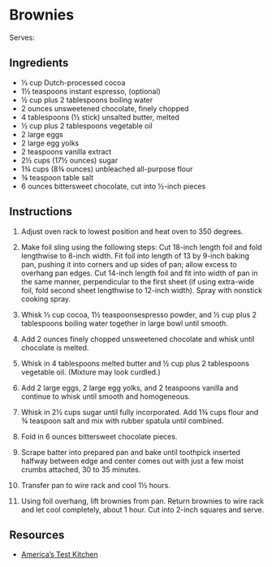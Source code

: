 # Brownies

Serves:

## Ingredients

* ⅓ cup Dutch-processed cocoa
* 1½ teaspoons instant espresso, (optional)
* ½ cup plus 2 tablespoons boiling water
* 2 ounces unsweetened chocolate, finely chopped
* 4 tablespoons (½ stick) unsalted butter, melted
* ½ cup plus 2 tablespoons vegetable oil
* 2 large eggs
* 2 large egg yolks
* 2 teaspoons vanilla extract
* 2½ cups (17½ ounces) sugar
* 1¾ cups (8¾ ounces) unbleached all-purpose flour
* ¾ teaspoon table salt
* 6 ounces bittersweet chocolate, cut into ½-inch pieces

## Instructions

1. Adjust oven rack to lowest position and heat oven to 350 degrees.

2. Make foil sling using the following steps: Cut 18-inch length foil and fold lengthwise to 8-inch width. Fit foil into length of 13 by 9-inch baking pan, pushing it into corners and up sides of pan; allow excess to overhang pan edges. Cut 14-inch length foil and fit into width of pan in the same manner, perpendicular to the first sheet (if using extra-wide foil, fold second sheet lengthwise to 12-inch width). Spray with nonstick cooking spray.

3. Whisk ⅓ cup cocoa, 1½ teaspoonsespresso powder, and ½ cup plus 2 tablespoons boiling water together in large bowl until smooth.

4. Add 2 ounces finely chopped unsweetened chocolate and whisk until chocolate is melted.

5. Whisk in 4 tablespoons melted butter and ½ cup plus 2 tablespoons vegetable oil. (Mixture may look curdled.)

6. Add 2 large eggs, 2 large egg yolks, and 2 teaspoons vanilla and continue to whisk until smooth and homogeneous.

7. Whisk in 2½ cups sugar until fully incorporated. Add 1¾ cups flour and ¾ teaspoon salt and mix with rubber spatula until combined.

8. Fold in 6 ounces bittersweet chocolate pieces.

9. Scrape batter into prepared pan and bake until toothpick inserted halfway between edge and center comes out with just a few moist crumbs attached, 30 to 35 minutes.

10. Transfer pan to wire rack and cool 1½ hours.

11. Using foil overhang, lift brownies from pan. Return brownies to wire rack and let cool completely, about 1 hour. Cut into 2-inch squares and serve.

## Resources

* [America’s Test Kitchen](https://www.americastestkitchen.com/recipes/5873-chewy-brownies)

